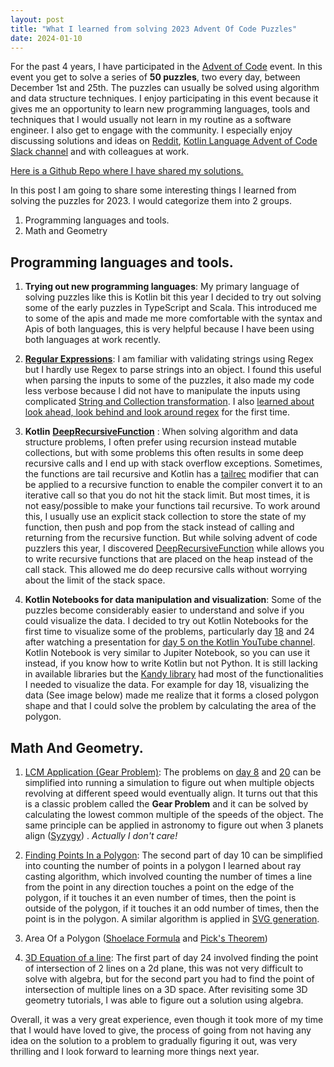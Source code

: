 ```yaml
---
layout: post
title: "What I learned from solving 2023 Advent Of Code Puzzles"
date: 2024-01-10
---
```



For the past 4 years, I have participated in the [Advent of Code](https://adventofcode.com/2023/about) event. In this event you get to solve a series of **50 puzzles**, two every day, between December 1st and 25th. The puzzles can usually be solved using algorithm and data structure techniques.
I enjoy participating in this event because it gives me an opportunity to learn new programming languages, tools and techniques that I would usually not learn in my routine as a software engineer. I also get to engage with the community. I especially enjoy discussing solutions and ideas on [Reddit](https://www.reddit.com/r/adventofcode/), [Kotlin Language Advent of Code Slack channel](https://kotlinlang.slack.com/archives/C87V9MQFK) and with colleagues at work.

[Here is a Github Repo where I have shared my solutions.](https://github.com/Oziomajnr/AdventOfCodeSolutions/tree/main/solutions/src/2023)

In this post I am going to share some interesting things I learned from solving the puzzles for 2023.
I would categorize them into 2 groups.
1. Programming languages and tools.
2. Math and Geometry


##  Programming languages and tools.

1. **Trying out new programming languages**:  My primary language of solving puzzles like this is Kotlin bit this year I decided to try out solving some of the early puzzles in TypeScript and Scala. This introduced me to some of the apis and made me more comfortable with the syntax and Apis of both languages, this is very helpful because I have been using both languages at work recently.

2. [**Regular Expressions**](https://en.wikipedia.org/wiki/Regular_expression#): I am familiar  with validating strings using Regex  but I hardly use Regex to parse strings into an object. I found this useful when parsing the inputs to some of the puzzles, it also made my code less verbose because I did not have to manipulate the inputs using complicated [String and Collection transformation](https://kotlinlang.org/docs/collection-transformations.html#string-representation). I also  [learned about look ahead, look behind and look around regex](https://www.regular-expressions.info/lookaround.html) for the first time.
3. **Kotlin** [**DeepRecursiveFunction**](https://kotlinlang.org/api/latest/jvm/stdlib/kotlin/-deep-recursive-function/) : When solving algorithm and data structure problems, I often prefer using recursion instead mutable collections, but with some problems this often results in some deep recursive calls and I end up with stack overflow exceptions. Sometimes, the functions are tail recursive and Kotlin has a [tailrec](https://kotlinlang.org/docs/functions.html#tail-recursive-functions) modifier that can be applied to a  recursive function to enable the compiler convert it to an iterative call so that you do not hit the stack limit. But most times, it is not easy/possible to make your functions tail recursive. To work around this, I usually use an explicit stack collection to store the state of my function, then push and pop from the stack instead of calling and returning from the recursive function. But while solving advent of code puzzlers this year, I discovered [DeepRecursiveFunction](https://kotlinlang.org/api/latest/jvm/stdlib/kotlin/-deep-recursive-function/) while allows you to write recursive functions that are placed on the heap instead of the call stack. This allowed me do deep recursive calls without worrying about the limit of the stack space.
4. **Kotlin Notebooks for data manipulation and visualization**:  Some of the puzzles become considerably easier to understand and solve if you could visualize the data. I decided to try out Kotlin Notebooks for the first time to visualize some of the problems, particularly day [18](https://adventofcode.com/2023/day/18) and 24 after watching a presentation for [day 5 on the Kotlin YouTube channel](https://www.youtube.com/watch?v=gLuXUlc6CnE). Kotlin Notebook is very similar to Jupiter Notebook, so you can use it instead, if you know how to write Kotlin but not Python. It is still lacking in available libraries but the [Kandy library](https://kotlin.github.io/kandy/welcome.html) had most of the functionalities I needed to visualize the data. For example for day 18, visualizing the data (See image below) made me realize that it forms a closed polygon shape and that I could solve the problem by calculating the area of the polygon.

##  Math And Geometry.

1. [LCM Application (Gear Problem)](https://en.wikipedia.org/wiki/Least_common_multiple#Gears_problem):  The problems on [day 8](https://adventofcode.com/2023/day/8) and [20](https://adventofcode.com/2023/day/20) can be simplified into running a simulation to figure out when multiple objects revolving at different speed would eventually align. It turns out that this is a classic problem called the **Gear Problem** and it can be solved by calculating the lowest common multiple of the speeds of the object.  The same principle can be applied in astronomy to figure out when 3 planets align ([Syzygy](https://en.wikipedia.org/wiki/Syzygy_%28astronomy%29)) .  *Actually I don't care!*

2. [Finding Points In a Polygon](https://en.wikipedia.org/wiki/Point_in_polygon#Ray_casting_algorithm): The second part of day 10 can  be simplified into counting the number of points in a polygon I learned about ray casting algorithm, which involved counting the number of times a line from the point in any direction touches a point on the edge of the polygon, if it touches it an even number of times, then the point is outside of the polygon, if it touches it an odd number of times, then the point is in the polygon. A similar algorithm is applied in [SVG generation](https://en.wikipedia.org/wiki/Point_in_polygon#SVG).
3. Area Of a Polygon ([Shoelace Formula](https://en.wikipedia.org/wiki/Shoelace_formula) and [Pick's  Theorem](https://en.wikipedia.org/wiki/Pick%27s_theorem))
4. [3D Equation of a line](https://www.youtube.com/watch?v=uXnWQIumLNA): The first part of day 24 involved finding the point of intersection of 2 lines on a 2d plane, this was not very difficult to solve with algebra, but for the second part you had to find the point of intersection of multiple lines on a 3D space.  After revisiting some 3D geometry tutorials, I was able to figure out a solution using algebra.


Overall, it was a very great experience, even though it took more of my time that I would have loved to give, the process of going from not having any idea on the solution to a problem to gradually figuring it out, was very thrilling and I look forward to learning more things next year.
